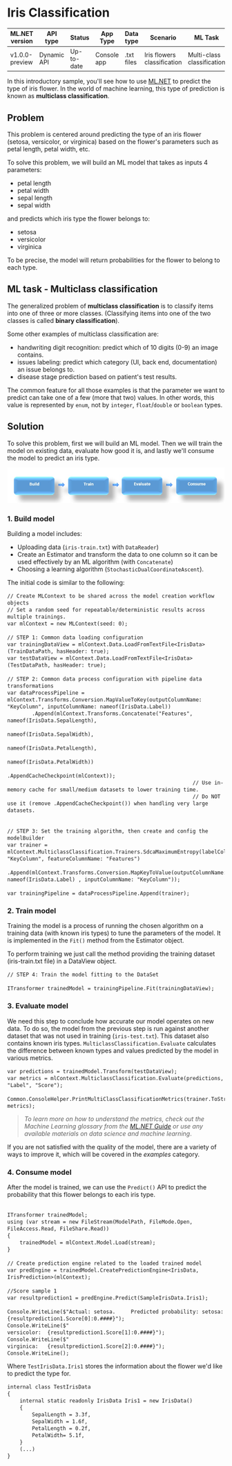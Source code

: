 # Iris Classification

| ML.NET version | API type          | Status                        | App Type    | Data type | Scenario            | ML Task                   | Algorithms                  |
|----------------|-------------------|-------------------------------|-------------|-----------|---------------------|---------------------------|-----------------------------|
| v1.0.0-preview           | Dynamic API | Up-to-date | Console app | .txt files | Iris flowers classification | Multi-class classification | Sdca Multi-class |

In this introductory sample, you'll see how to use [ML.NET](https://www.microsoft.com/net/learn/apps/machine-learning-and-ai/ml-dotnet) to predict the type of iris flower. In the world of machine learning, this type of prediction is known as **multiclass classification**.

## Problem
This problem is centered around predicting the type of an iris flower (setosa, versicolor, or virginica) based on the flower's parameters such as petal length, petal width, etc.

To solve this problem, we will build an ML model that takes as inputs 4 parameters: 
* petal length
* petal width
* sepal length
* sepal width

and predicts which iris type the flower belongs to:
* setosa
* versicolor
* virginica

To be precise, the model will return probabilities for the flower to belong to each type.

## ML task - Multiclass classification
The generalized problem of **multiclass classification** is to classify items into one of three or more classes. (Classifying items into one of the two classes is called **binary classification**).

Some other examples of multiclass classification are:
* handwriting digit recognition: predict which of 10 digits (0-9) an image contains.
* issues labeling: predict which category (UI, back end, documentation) an issue belongs to.
* disease stage prediction based on patient's test results.

The common feature for all those examples is that the parameter we want to predict can take one of a few (more that two) values. In other words, this value is represented by `enum`, not by `integer`, `float`/`double` or `boolean` types.

## Solution
To solve this problem, first we will build an ML model. Then we will train the model on existing data, evaluate how good it is, and lastly we'll consume the model to predict an iris type.

![Build -> Train -> Evaluate -> Consume](../shared_content/modelpipeline.png)

### 1. Build model

Building a model includes: 
* Uploading data (`iris-train.txt`) with `DataReader`)
* Create an Estimator and transform the data to one column so it can be used effectively by an ML algorithm (with `Concatenate`)
* Choosing a learning algorithm (`StochasticDualCoordinateAscent`). 


The initial code is similar to the following:
```CSharp
// Create MLContext to be shared across the model creation workflow objects 
// Set a random seed for repeatable/deterministic results across multiple trainings.
var mlContext = new MLContext(seed: 0);

// STEP 1: Common data loading configuration
var trainingDataView = mlContext.Data.LoadFromTextFile<IrisData>(TrainDataPath, hasHeader: true);
var testDataView = mlContext.Data.LoadFromTextFile<IrisData>(TestDataPath, hasHeader: true);

// STEP 2: Common data process configuration with pipeline data transformations
var dataProcessPipeline = mlContext.Transforms.Conversion.MapValueToKey(outputColumnName: "KeyColumn", inputColumnName: nameof(IrisData.Label))
        .Append(mlContext.Transforms.Concatenate("Features", nameof(IrisData.SepalLength),
                                                            nameof(IrisData.SepalWidth),
                                                            nameof(IrisData.PetalLength),
                                                            nameof(IrisData.PetalWidth))
                                                            .AppendCacheCheckpoint(mlContext)); 
                                                            // Use in-memory cache for small/medium datasets to lower training time. 
                                                            // Do NOT use it (remove .AppendCacheCheckpoint()) when handling very large datasets. 


// STEP 3: Set the training algorithm, then create and config the modelBuilder                         
var trainer = mlContext.MulticlassClassification.Trainers.SdcaMaximumEntropy(labelColumnName: "KeyColumn", featureColumnName: "Features")
            .Append(mlContext.Transforms.Conversion.MapKeyToValue(outputColumnName: nameof(IrisData.Label) , inputColumnName: "KeyColumn"));

var trainingPipeline = dataProcessPipeline.Append(trainer);
```

### 2. Train model
Training the model is a process of running the chosen algorithm on a training data (with known iris types) to tune the parameters of the model. It is implemented in the `Fit()` method from the Estimator object. 

To perform training we just call the method providing the training dataset (iris-train.txt file) in a DataView object.

```CSharp
// STEP 4: Train the model fitting to the DataSet            

ITransformer trainedModel = trainingPipeline.Fit(trainingDataView);

```
### 3. Evaluate model
We need this step to conclude how accurate our model operates on new data. To do so, the model from the previous step is run against another dataset that was not used in training (`iris-test.txt`). This dataset also contains known iris types. `MulticlassClassification.Evaluate` calculates the difference between known types and values predicted by the model in various metrics.

```CSharp
var predictions = trainedModel.Transform(testDataView);
var metrics = mlContext.MulticlassClassification.Evaluate(predictions, "Label", "Score");

Common.ConsoleHelper.PrintMultiClassClassificationMetrics(trainer.ToString(), metrics);
```

>*To learn more on how to understand the metrics, check out the Machine Learning glossary from the [ML.NET Guide](https://docs.microsoft.com/en-us/dotnet/machine-learning/) or use any available materials on data science and machine learning*.

If you are not satisfied with the quality of the model, there are a variety of ways to improve it, which will be covered in the *examples* category.
### 4. Consume model
After the model is trained, we can use the `Predict()` API to predict the probability that this flower belongs to each iris type. 

```CSharp

ITransformer trainedModel;
using (var stream = new FileStream(ModelPath, FileMode.Open, FileAccess.Read, FileShare.Read))
{
    trainedModel = mlContext.Model.Load(stream);
}

// Create prediction engine related to the loaded trained model
var predEngine = trainedModel.CreatePredictionEngine<IrisData, IrisPrediction>(mlContext);

//Score sample 1
var resultprediction1 = predEngine.Predict(SampleIrisData.Iris1);

Console.WriteLine($"Actual: setosa.     Predicted probability: setosa:      {resultprediction1.Score[0]:0.####}");
Console.WriteLine($"                                           versicolor:  {resultprediction1.Score[1]:0.####}");
Console.WriteLine($"                                           virginica:   {resultprediction1.Score[2]:0.####}");
Console.WriteLine();

```

Where `TestIrisData.Iris1` stores the information about the flower we'd like to predict the type for.

```CSharp
internal class TestIrisData
{
    internal static readonly IrisData Iris1 = new IrisData()
    {
        SepalLength = 3.3f,
        SepalWidth = 1.6f,
        PetalLength = 0.2f,
        PetalWidth= 5.1f,
    }
    (...)
}
```
